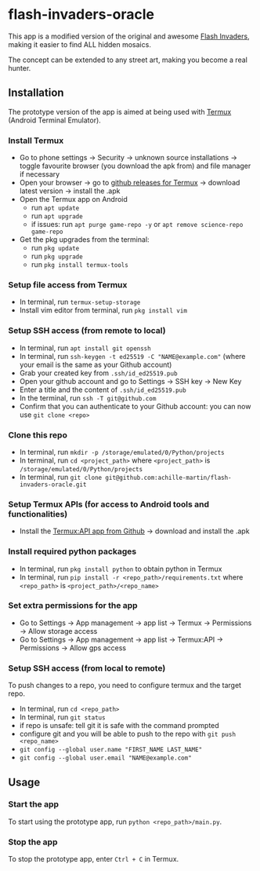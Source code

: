 # flash-invaders-oracle

This app is a modified version of the original and awesome [Flash Invaders](https://space-invaders.com/flashinvaders/), making it easier to find ALL hidden mosaics.

The concept can be extended to any street art, making you become a real hunter.

## Installation

The prototype version of the app is aimed at being used with [Termux](https://github.com/termux/termux-app) (Android Terminal Emulator).

### Install Termux

* Go to phone settings -> Security -> unknown source installations -> toggle favourite browser (you download the apk from) and file manager if necessary
* Open your browser -> go to [github releases for Termux](https://github.com/termux/termux-app/releases) -> download latest version -> install the .apk
* Open the Termux app on Android
  * run `apt update`
  * run `apt upgrade`
  * if issues: run `apt purge game-repo -y` or `apt remove science-repo game-repo`
* Get the pkg upgrades from the terminal:   
  * run `pkg update`
  * run `pkg upgrade`
  * run `pkg install termux-tools`

### Setup file access from Termux

* In terminal, run `termux-setup-storage`
* Install vim editor from terminal, run `pkg install vim`

### Setup SSH access (from remote to local)

* In terminal, run `apt install git openssh`
* In terminal, run `ssh-keygen -t ed25519 -C "NAME@example.com"` (where your email is the same as your Github account)
* Grab your created key from `.ssh/id_ed25519.pub`
* Open your github account and go to Settings → SSH key → New Key
* Enter a title and the content of  `.ssh/id_ed25519.pub`
* In the terminal, run `ssh -T git@github.com`
* Confirm that you can authenticate to your Github account: you can now use `git clone <repo>`

### Clone this repo

* In terminal, run `mkdir -p /storage/emulated/0/Python/projects`
* In terminal, run `cd <project_path>` where `<project_path>` is `/storage/emulated/0/Python/projects`
* In terminal, run `git clone git@github.com:achille-martin/flash-invaders-oracle.git`

### Setup Termux APIs (for access to Android tools and functionalities)

* Install the [Termux:API app from Github](https://github.com/termux/termux-api/releases) -> download and install the .apk

### Install required python packages

* In terminal, run `pkg install python` to obtain python in Termux
* In terminal, run `pip install -r <repo_path>/requirements.txt` where `<repo_path>` is `<project_path>/<repo_name>`

### Set extra permissions for the app

* Go to Settings -> App management -> app list -> Termux -> Permissions -> Allow storage access
* Go to Settings -> App management -> app list -> Termux:API -> Permissions -> Allow gps access

### Setup SSH access (from local to remote)

To push changes to a repo, you need to configure termux and the target repo.

* In terminal, run `cd <repo_path>`
* In terminal, run `git status`
* if repo is unsafe: tell git it is safe with the command prompted
* configure git and you will be able to push to the repo with `git push <repo_name>`
 * `git config --global user.name "FIRST_NAME LAST_NAME"`
 * `git config --global user.email "NAME@example.com"`

## Usage

### Start the app

To start using the prototype app, run `python <repo_path>/main.py`.

### Stop the app

To stop the prototype app, enter `Ctrl + C` in Termux.
